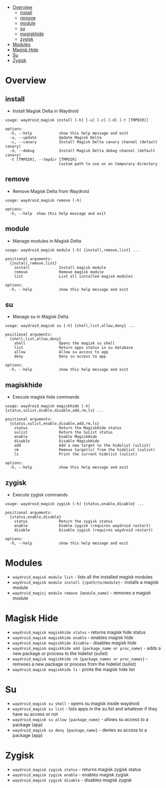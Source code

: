 - [Overview](#overview)
  - [install](#install)
  - [remove](#remove)
  - [module](#module)
  - [su](#su)
  - [magiskhide](#magiskhide)
  - [zygisk](#zygisk)
- [Modules](#modules)
- [Magisk Hide](#magisk-hide)
- [Su](#su-1)
- [Zygisk](#zygisk-1)


# Overview

## install

* Install Magisk Delta in Waydroid
```
usage: waydroid_magisk install [-h] [-u] [-c] [-d] [-t [TMPDIR]]

options:
  -h, --help            show this help message and exit
  -u, --update          Update Magisk Delta
  -c, --canary          Install Magisk Delta canary channel (default canary)
  -d, --debug           Install Magisk Delta debug channel (default canary)
  -t [TMPDIR], --tmpdir [TMPDIR]
                        Custom path to use as an temporary directory
```

## remove
* Remove Magisk Delta from Waydroid
```
usage: waydroid_magisk remove [-h]

options:
  -h, --help  show this help message and exit
```

##  module
* Manage modules in Magisk Delta
```
usage: waydroid_magisk module [-h] {install,remove,list} ...

positional arguments:
  {install,remove,list}
    install             Install magisk module
    remove              Remove magisk module
    list                List all installed magisk modules

options:
  -h, --help            show this help message and exit
```

## su
* Manage su in Magisk Delta
```
usage: waydroid_magisk su [-h] {shell,list,allow,deny} ...

positional arguments:
  {shell,list,allow,deny}
    shell               Opens the magisk su shell
    list                Return apps status in su database
    allow               Allow su access to app
    deny                Deny su access to app

options:
  -h, --help            show this help message and exit
```

## magiskhide
* Execute magisk hide commands
```
usage: waydroid_magisk magiskhide [-h] {status,sulist,enable,disable,add,rm,ls} ...

positional arguments:
  {status,sulist,enable,disable,add,rm,ls}
    status              Return the MagiskHide status
    sulist              Return the SuList status
    enable              Enable MagiskHide
    disable             Disable MagiskHide
    add                 Add a new target to the hidelist (sulist)
    rm                  Remove target(s) from the hidelist (sulist)
    ls                  Print the current hidelist (sulist)

options:
  -h, --help            show this help message and exit
```

## zygisk
* Execute zygisk commands
```
usage: waydroid_magisk zygisk [-h] {status,enable,disable} ...

positional arguments:
  {status,enable,disable}
    status              Return the zygisk status
    enable              Enable zygisk (requires waydroid restart)
    disable             Disable zygisk (requires waydroid restart)

options:
  -h, --help            show this help message and exit
```


# Modules
* `waydroid_magisk module list` - lists all the installed magisk modules
* `waydroid_magisk module install {/path/to/module}` - installs a magisk module
* `waydroid_magisj module remove {module_name}` - removes a magisk module

# Magisk Hide
* `waydroid_magisk magiskhide status` - returns magisk hide status
* `waydroid_magisk magiskhide enable` - enables magisk hide
* `waydroid_magisk magiskhide disable` - disables magisk hide
* `waydroid_magisk magiskhide add {package_name or proc_name}` - adds a new package or process to the hidelist (sulist)
* `waydroid_magisk magiskhide rm {package_names or proc_names}` - remvoes a new package or process from the hidelist (sulist)
* `waydroid_magisk magiskhide ls` - prints the magisk hide list

# Su
* `waydroid_magisk su shell` - opens su magisk inside waydroid
* `waydroid_magisk su list` - lists apps in the su list and whatever if they have su access or not
* `waydroid_magisk su allow {package_name}` - allows su access to a package (app)
* `waydroid_magisk su deny {package_name}` - denies su access to a package (app)

# Zygisk
* `waydroid_magisk zygisk status` - returns magisk zygisk status
* `waydroid_magisk zygisk enable` - enables magisk zygisk
* `waydroid_magisk zygisk disable` - disables magisk zygisk